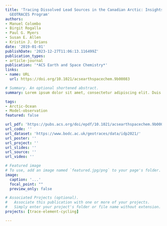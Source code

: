 ```yaml
---
title: 'Tracing Dissolved Lead Sources in the Canadian Arctic: Insights from the Canadian
  GEOTRACES Program'
authors:
- Manuel Colombo
- Birgit Rogalla
- Paul G. Myers
- Susan E. Allen
- Kristin J. Orians
date: '2019-01-01'
publishDate: '2023-12-27T11:06:13.116499Z'
publication_types:
- article-journal
publication: '*ACS Earth and Space Chemistry*'
links:
- name: URL
  url: https://doi.org/10.1021/acsearthspacechem.9b00083

# Summary. An optional shortened abstract.
summary: Lorem ipsum dolor sit amet, consectetur adipiscing elit. Duis posuere tellus ac convallis placerat. Proin tincidunt magna sed ex sollicitudin condimentum.

tags:
- Arctic-Ocean
- Model-observation
featured: false

url_pdf: 'https://pubs.acs.org/doi/epdf/10.1021/acsearthspacechem.9b00083'
url_code: ''
url_dataset: 'https://www.bodc.ac.uk/geotraces/data/idp2021/'
url_poster: ''
url_project: ''
url_slides: ''
url_source: ''
url_video: ''

# Featured image
# To use, add an image named `featured.jpg/png` to your page's folder. 
image:
  caption: '...'
  focal_point: ""
  preview_only: false

# Associated Projects (optional).
#   Associate this publication with one or more of your projects.
#   Simply enter your project's folder or file name without extension.
projects: [trace-element-cycling]

---
```

